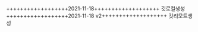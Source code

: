 ++++++++++++++++++2021-11-18+++++++++++++++++++
깃로컬생성
++++++++++++++++++2021-11-18 v2+++++++++++++++++++
깃리모트생성
